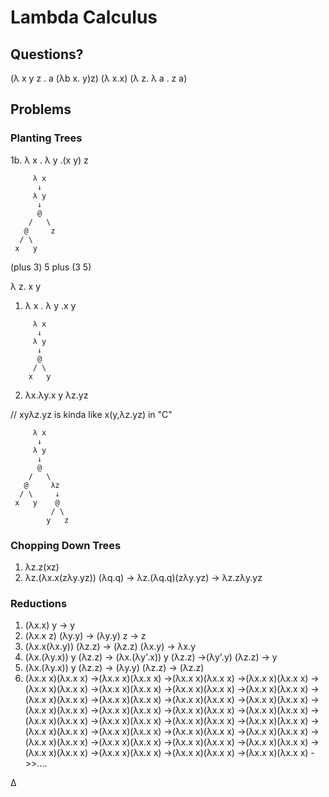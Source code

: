 # Lambda Calculus
## Questions?

  (λ x y z . a (λb x. y)z) (λ x.x) (λ z. λ a . z a)

## Problems
### Planting Trees

1b. λ x . λ y .(x y) z

```
     λ x
      ↓
     λ y
      ↓
      @
    /   \
   @     z
  / \
 x   y
```

(plus 3) 5
plus (3 5)

λ z. x y

1. λ x . λ y .x y
```
     λ x
      ↓
     λ y
      ↓
      @
     / \
    x   y
```

2. λx.λy.x y λz.yz

// xyλz.yz is kinda like x(y,λz.yz) in "C"

```
     λ x
      ↓
     λ y
      ↓
      @
    /   \
   @     λz
  / \     ↓
 x   y    @
         / \
        y   z
```

### Chopping Down Trees

1. λz.z(xz)
2. λz.(λx.x(zλy.yz)) (λq.q)  → λz.(λq.q)(zλy.yz) → λz.zλy.yz

### Reductions

1. (λx.x) y → y
2. (λx.x z) (λy.y) → (λy.y) z → z
3. (λx.x(λx.y)) (λz.z) → (λz.z) (λx.y) → λx.y
4. (λx.(λy.x)) y (λz.z) -> (λx.(λy'.x)) y (λz.z) ->(λy'.y) (λz.z) → y
4. (λx.(λy.x)) y (λz.z) -> (λy.y) (λz.z) → (λz.z)
5. (λx.x x)(λx.x x) ->(λx.x x)(λx.x x) ->(λx.x x)(λx.x x) ->(λx.x x)(λx.x x) ->(λx.x x)(λx.x x) ->(λx.x x)(λx.x x) ->(λx.x x)(λx.x x) ->(λx.x x)(λx.x x) ->(λx.x x)(λx.x x) ->(λx.x x)(λx.x x) ->(λx.x x)(λx.x x) ->(λx.x x)(λx.x x) ->(λx.x x)(λx.x x) ->(λx.x x)(λx.x x) ->(λx.x x)(λx.x x) ->(λx.x x)(λx.x x) ->(λx.x x)(λx.x x) ->(λx.x x)(λx.x x) ->(λx.x x)(λx.x x) ->(λx.x x)(λx.x x) ->(λx.x x)(λx.x x) ->(λx.x x)(λx.x x) ->(λx.x x)(λx.x x) ->(λx.x x)(λx.x x) ->(λx.x x)(λx.x x) ->(λx.x x)(λx.x x) ->(λx.x x)(λx.x x) ->(λx.x x)(λx.x x) ->(λx.x x)(λx.x x) ->(λx.x x)(λx.x x) ->(λx.x x)(λx.x x) ->(λx.x x)(λx.x x) ->>....

Δ
